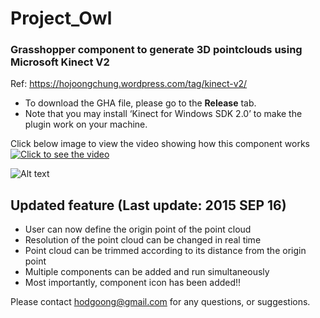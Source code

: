 # Project_Owl
### Grasshopper component to generate 3D pointclouds using Microsoft Kinect V2
Ref: https://hojoongchung.wordpress.com/tag/kinect-v2/

* To download the GHA file, please go to the __Release__ tab.
* Note that you may install ‘Kinect for Windows SDK 2.0’ to make the plugin work on your machine.

Click below image to view the video showing how this component works
[![Click to see the video](https://img.youtube.com/vi/N_5byI1DN18/0.jpg)](https://www.youtube.com/watch?v=N_5byI1DN18)

![Alt text](https://hojoongchung.files.wordpress.com/2015/10/capture.png "Pointclouds generated in Grasshopper using Kinect V2")


## Updated feature (Last update: 2015 SEP 16)

- User can now define the origin point of the point cloud
- Resolution of the point cloud can be changed in real time
- Point cloud can be trimmed according to its distance from the origin point
- Multiple components can be added and run simultaneously
- Most importantly, component icon has been added!!

Please contact hodgoong@gmail.com for any questions, or suggestions.
